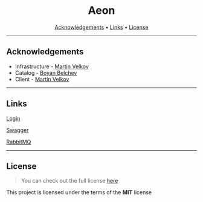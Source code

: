 <h1 align="center">Aeon</h1>

<p align="center">
  <a href="#acknowledgements">Acknowledgements</a> •
  <a href="#links">Links</a> •
  <a href="#license">License</a>
</p>

---

## Acknowledgements

- Infrastructure - [Martin Velkov](https://github.com/MartsTech)
- Catalog - [Boyan Belchev](https://github.com/bdbelchev)
- Client - [Martin Velkov](https://github.com/MartsTech)

---

## Links

[Login](https://teamaeon.b2clogin.com/teamaeon.onmicrosoft.com/oauth2/v2.0/authorize?p=B2C_1_SignUpSignIn&client_id=3338b3c1-26a6-4674-80bd-7472e1b9f486&nonce=defaultNonce&redirect_uri=https%3A%2F%2Fjwt.ms&scope=openid%20https%3A%2F%2Fteamaeon.onmicrosoft.com%2F3338b3c1-26a6-4674-80bd-7472e1b9f486%2FUser.Scope&response_type=id_token%20token&prompt=login)

[Swagger](http://aeon-env-1.eba-rimxtcp3.us-east-1.elasticbeanstalk.com/swagger/index.html)

[RabbitMQ](https://b-bac56f6c-1745-4f19-a220-a24ad1ffd44b.mq.us-east-1.amazonaws.com/)

---

## License

> You can check out the full license [here](https://github.com/MartsTech/Aeon/blob/main/LICENSE)

This project is licensed under the terms of the **MIT** license
